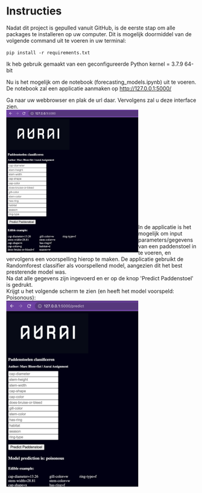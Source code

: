 # Instructies

Nadat dit project is gepulled vanuit GitHub, is de eerste stap om alle packages te installeren op uw computer.
Dit is mogelijk doormiddel van de volgende command uit te voeren in uw terminal:

`pip install -r requirements.txt`

Ik heb gebruik gemaakt van een geconfigureerde Python kernel = 3.7.9 64-bit

Nu is het mogelijk om de notebook (forecasting_models.ipynb) uit te voeren.
De notebook zal een applicatie aanmaken op http://127.0.0.1:5000/

Ga naar uw webbrowser en plak de url daar.
Vervolgens zal u deze interface zien.</br>
<img align="left" src="https://github.com/MarcB77/aurai_assesment/blob/main/images/interface_aurai.png?raw=true" width="350"/> 
</br></br></br></br></br></br></br></br></br></br></br></br></br></br></br></br></br>


In de applicatie is het mogelijk om input parameters/gegevens van een paddenstoel in te voeren, en vervolgens een voorspelling hierop te maken. De applicatie gebruikt de Randomforest classifier als voorspellend model, aangezien dit het best presterende model was. </br>
Na dat alle gegevens zijn ingevoerd en er op de knop 'Predict Paddenstoel' is gedrukt. </br>
Krijgt u het volgende scherm te zien (en heeft het model voorspeld: Poisonous): </br>
<img align="left" src="https://github.com/MarcB77/aurai_assesment/blob/main/images/interface_aurai_predict.png?raw=true" width="350"/> 
